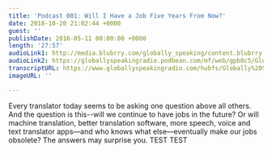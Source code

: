 ```yaml
---
title: 'Podcast 001: Will I Have a Job Five Years From Now?'
date: 2018-10-20 21:02:44 +0000
guest: ''
publishDate: 2016-05-11 00:00:00 +0000
length: '27:57'
audioLink1: http://media.blubrry.com/globally_speaking/content.blubrry.com/globally_speaking/Globally_Speaking_-_Will_I_Have_A_Job.mp3
audioLink2: https://globallyspeakingradio.podbean.com/mf/web/gpb8c5/Globally_Speaking_001-_Will_I_Have_A_Job.mp3
transcriptURL: https://www.globallyspeakingradio.com/hubfs/Globally%20Speaking%20Episode%20Transcripts/Globally-Speaking-Podcast-001_Transcript.pdf
imageURL: ''

---
```

Every translator today seems to be asking one question above all others. And the question is this--will we continue to have jobs in the future? Or will machine translation, better translation software, more speech, voice and text translator apps—and who knows what else—eventually make our jobs obsolete? The answers may surprise you. TEST TEST